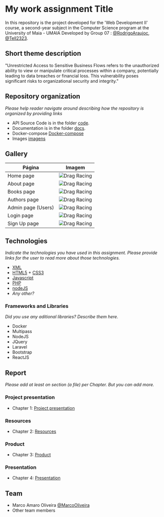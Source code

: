 # My work assignment Title
In this repository is the project developed for the 'Web Development II' course, a second-year subject in the Computer Science program at the University of Maia - UMAIA
Developed by Group 07 : [@RodrigoAraujoc](https://github.com/RodrigoAraujoc), [@Tell2323](https://github.com/Tell2323).

## Short theme description

"Unrestricted Access to Sensitive Business Flows refers to the unauthorized ability to view or manipulate critical processes within a company, potentially leading to data breaches or financial loss. This vulnerability poses significant risks to organizational security and integrity."

## Repository organization

_Please help reader navigate around describing how the repository is organized by providing links_
* API Source Code is in the folder [code](M1).
* Documentation is in the folder [docs](docs).
* Docker-compose [Docker-compose](M1/docker-compose.yml)
* Images [imagens](docs/imagens)


## Gallery

| Página      | Imagem |
| ----------- | ----------- |
| Home page      | ![Drag Racing](https://github.com/RodrigoAraujoc/inf23dw2g07/blob/eef674ae35afb315efcb4ce501d05a10ba3736f4/docs/imagens/Captura%20de%20ecr%C3%A3%202024-05-29%20080821.png)       |
| About page   | ![Drag Racing](https://github.com/RodrigoAraujoc/inf23dw2g07/blob/536cbdeb2b603d2fa9552d4deeceb2167f1ba598/docs/imagens/Captura%20de%20ecr%C3%A3%202024-05-29%20080848.png)       |
| Books page  | ![Drag Racing](https://github.com/RodrigoAraujoc/inf23dw2g07/blob/536cbdeb2b603d2fa9552d4deeceb2167f1ba598/docs/imagens/Captura%20de%20ecr%C3%A3%202024-05-29%20080925.png)       |
| Authors page      | ![Drag Racing](https://github.com/RodrigoAraujoc/inf23dw2g07/blob/536cbdeb2b603d2fa9552d4deeceb2167f1ba598/docs/imagens/Captura%20de%20ecr%C3%A3%202024-05-29%20081006.png)       |
| Admin page (Users)     | ![Drag Racing](https://github.com/RodrigoAraujoc/inf23dw2g07/blob/536cbdeb2b603d2fa9552d4deeceb2167f1ba598/docs/imagens/Captura%20de%20ecr%C3%A3%202024-05-29%20081138.png)       |
| Login page   | ![Drag Racing](https://github.com/RodrigoAraujoc/inf23dw2g07/blob/536cbdeb2b603d2fa9552d4deeceb2167f1ba598/docs/imagens/Captura%20de%20ecr%C3%A3%202024-05-29%20081212.png)       |
| Sign Up page  | ![Drag Racing](https://github.com/RodrigoAraujoc/inf23dw2g07/blob/536cbdeb2b603d2fa9552d4deeceb2167f1ba598/docs/imagens/Captura%20de%20ecr%C3%A3%202024-05-29%20081233.png)       |

## Technologies

_Indicate the technologies you have used in this assignment. Please provide links for the user to read more about those technologies._
* [XML](https://www.w3.org/XML/)
* [HTML5](https://html.spec.whatwg.org/multipage/) + [CSS3](https://www.w3.org/Style/CSS/)
* [Javascript](https://developer.mozilla.org/en-US/docs/Learn/JavaScript)
* [PHP](https://www.php.net/)
* [nodeJS](https://nodejs.org/en/)
* _Any other?_

### Frameworks and Libraries

_Did you use any aditional libraries? Describe them here._
* Docker
* Multipass
* NodeJS
* JQuery
* Laravel
* Bootstrap
* ReactJS

## Report
_Please add at least on section (a file) per Chapter. But you can add more._

### Project presentation
* Chapter 1: [Project presentation](doc/c1.md)
### Resources
* Chapter 2: [Resources](doc/c2.md)
### Product
* Chapter 3: [Product](doc/c3.md)
### Presentation
* Chapter 4: [Presentation](doc/c4.md)

## Team
* Marco Amaro Oliveira [@MarcoOliveira](https://github.com/marcoamarooliveira)
* Other team members
